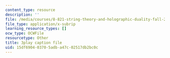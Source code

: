 ```yaml
---
content_type: resource
description: ''
file: /media/courses/8-821-string-theory-and-holographic-duality-fall-2014/15df690403705adba47c02517db2bc0c_oXsC9bjMJA4.vtt
file_type: application/x-subrip
learning_resource_types: []
ocw_type: OCWFile
resourcetype: Other
title: 3play caption file
uid: 15df6904-0370-5adb-a47c-02517db2bc0c
---
```

